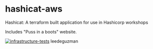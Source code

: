 # hashicat-aws
Hashicat: A terraform built application for use in Hashicorp workshops

Includes "Puss in a boots" website.

[![infrastructure-tests](https://github.com/hashicorp/hashicat-aws/actions/workflows/infrastructure-tests.yml/badge.svg)](https://github.com/hashicorp/hashicat-aws/actions/workflows/infrastructure-tests.yml)
leedeguzman